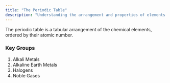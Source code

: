 ```yaml
---
title: "The Periodic Table"
description: "Understanding the arrangement and properties of elements in the periodic table."
---
```


The periodic table is a tabular arrangement of the chemical elements, ordered by their atomic number.

### Key Groups

1.    Alkali Metals
2.    Alkaline Earth Metals
3.    Halogens
4.    Noble Gases
